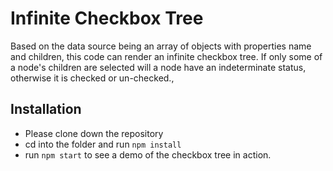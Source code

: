 # Infinite Checkbox Tree

Based on the data source being an array of objects with properties name and children, this code can render an infinite checkbox tree. If only some of a node's children are selected will a node have an indeterminate status, otherwise it is checked or un-checked.,

## Installation

- Please clone down the repository
- cd into the folder and run `npm install`
- run `npm start` to see a demo of the checkbox tree in action.

